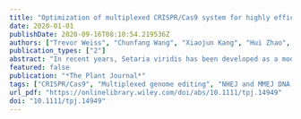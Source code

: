 ```yaml
---
title: "Optimization of multiplexed CRISPR/Cas9 system for highly efficient genome editing in Setaria viridis"
date: 2020-01-01
publishDate: 2020-09-16T08:10:54.219536Z
authors: ["Trevor Weiss", "Chunfang Wang", "Xiaojun Kang", "Hui Zhao", "Maria Elena Gamo", "Colby G. Starker", "Peter A. Crisp", "Peng Zhou", "Nathan M. Springer", "Daniel F. Voytas", "Feng Zhang"]
publication_types: ["2"]
abstract: "In recent years, Setaria viridis has been developed as a model plant to better understand the C4 photosynthetic pathway in major crops. With the increasing availability of genomic resources for S. viridis research, highly efficient genome editing technologies are needed to create genetic variation resources for functional genomics. Here, we developed a protoplast assay to rapidly optimize the multiplexed CRISPR/Cas9 system in S. viridis. Targeted mutagenesis efficiency was further improved by an average of 1.4-fold with the exonuclease, Trex2. Distinctive mutation profiles were found in the Cas9_Trex2 samples with 94% of deletions larger than 10 bp, and essentially no insertions at all tested target sites. Further analyses indicated that 52.2% of deletions induced by Cas9_Trex2, as opposed to 3.5% by Cas9 alone, were repaired through microhomology-mediated end joining (MMEJ) rather than the canonical NHEJ DNA repair pathway. Combined with a robust Agrobacterium-mediated transformation method with more than 90% efficiency, the multiplex CRISPR/Cas9_Trex2 system was demonstrated to induce targeted mutations in two tightly linked genes, svDrm1a and svDrm1b, at the frequency ranging from 73% to 100% in T0 plants. These mutations were transmitted to at least 60% of the transgene-free T1 plants with 33% of them containing bi-allelic or homozygous mutations in both genes. This highly efficient multiplex CRISPR/Cas9_Trex2 system makes it possible to create a large mutant resource for S. viridis in a rapid and high throughput manner, and has the potential to be widely applicable in achieving more predictable and deletion-only MMEJ-mediated mutations in many plant species."
featured: false
publication: "*The Plant Journal*"
tags: ["CRISPR/Cas9", "Multiplexed genome editing", "NHEJ and MMEJ DNA repair", "Setaria viridis", "Trex2 exonuclease"]
url_pdf: "https://onlinelibrary.wiley.com/doi/abs/10.1111/tpj.14949"
doi: "10.1111/tpj.14949"
---
```



